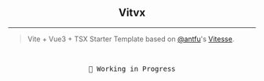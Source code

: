 <h2 align="center">
Vitvx
</h2>

----
> Vite + Vue3 + TSX Starter Template based on [@antfu](https://github.com/antfu)'s [Vitesse](https://github.com/antfu/vitesse).
<br />

<pre align="center">
🧪 Working in Progress
</pre>


